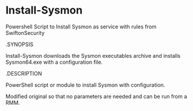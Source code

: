 # Install-Sysmon
Powershell Script to Install Sysmon as service with rules from SwiftonSecurity

.SYNOPSIS

Install-Sysmon downloads the Sysmon executables archive and installs Sysmon64.exe
with a configuration file.

.DESCRIPTION

PowerShell script or module to install Sysmon with configuration.

Modified original so that no parameters are needed and can be run from a RMM.
